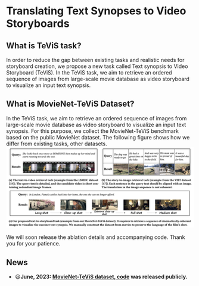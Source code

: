 # Translating Text Synopses to Video Storyboards

## What is TeViS task?

In order to reduce the gap between existing tasks and realistic needs for storyboard creation, we propose a new task called Text synopsis to Video Storyboard (TeViS). In the TeViS task, we aim to retrieve an ordered sequence of images from large-scale movie database as video storyboard to visualize an input text synopsis.

## What is MovieNet-TeViS Dataset?

In the TeViS task, we aim to retrieve an ordered sequence of images from large-scale movie database as video storyboard to visualize an input text synopsis. For this purpose, we collect the MovieNet-TeViS benchmark based on the public MovieNet dataset.
The following figure shows how we differ from existing tasks, other datasets.
<img src="figs/dataset.png" alt="dataset" style="zoom:50%;" />

We will soon release the ablation details and accompanying code. Thank you for your patience. 

## News
- :smiley:**June, 2023: [**MovieNet-TeViS dataset, code**]() was released publicly.**



